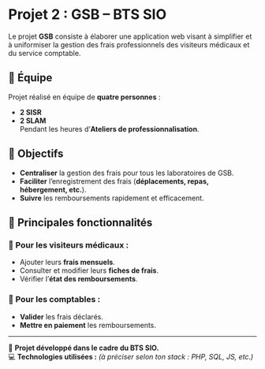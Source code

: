# Projet 2 : GSB – BTS SIO

Le projet **GSB** consiste à élaborer une application web visant à simplifier et à uniformiser la gestion des frais professionnels des visiteurs médicaux et du service comptable.

## 👥 Équipe  
Projet réalisé en équipe de **quatre personnes** :  
- **2 SISR**  
- **2 SLAM**  
Pendant les heures d’**Ateliers de professionnalisation**.

## 🎯 Objectifs
- **Centraliser** la gestion des frais pour tous les laboratoires de GSB.  
- **Faciliter** l’enregistrement des frais (**déplacements, repas, hébergement, etc.**).  
- **Suivre** les remboursements rapidement et efficacement.  

## 🚀 Principales fonctionnalités
### 🔹 Pour les visiteurs médicaux :
- Ajouter leurs **frais mensuels**.  
- Consulter et modifier leurs **fiches de frais**.  
- Vérifier l’**état des remboursements**.  

### 🔹 Pour les comptables :
- **Valider** les frais déclarés.  
- **Mettre en paiement** les remboursements.  

---

📌 **Projet développé dans le cadre du BTS SIO.**  
💻 **Technologies utilisées :** *(à préciser selon ton stack : PHP, SQL, JS, etc.)*  
